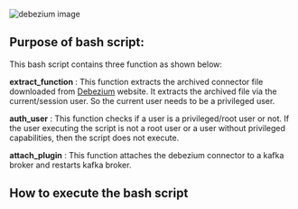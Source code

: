 
![debezium image](https://www.paradigmadigital.com/wp-content/uploads/2017/06/debezium-1.png)



## Purpose of bash script:  

This bash script contains three function as shown below:   

**extract_function** : This function extracts the archived connector file downloaded from [Debezium](https://debezium.io/documentation/reference/1.6/install.html) website. It extracts the archived file via the current/session user. So the current user needs to be a privileged user.  


**auth_user** : This function checks if a user is a privileged/root user or not. If the user executing the script is not a root user or a user without privileged capabilities, then the script does not execute. 

**attach_plugin** : This function attaches the debezium connector to a kafka broker and restarts kafka broker. 


## How to execute the bash script 
